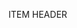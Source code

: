 <!-- import React, { useState, useEffect } from 'react';
import './header.css';
import logo from './../../img/logo/logo.jpg';

function Header() {
  const [isVisible, setIsVisible] = useState(true);
  const [lastScrollY, setLastScrollY] = useState(0);

  const handleScroll = () => {
    if (window.scrollY > lastScrollY) {
      setIsVisible(false); 
    } else {
      setIsVisible(true); 
    }
    setLastScrollY(window.scrollY);
  };

  useEffect(() => {
    window.addEventListener('scroll', handleScroll);
    return () => window.removeEventListener('scroll', handleScroll);
  }, [lastScrollY]);

  return (
    <div className={`header ${isVisible ? 'visible' : 'hidden'}`}>
      <div className="container">
        <div className="header__row">
          <div className="header__logo">
            <img src={logo} alt="Logo" />
            <span>GISpro</span>
          </div>
          <nav className="header__nav">
            <ul>
              <li><a href="#!">Новости</a></li>
              <li><a href="#!">Услуги</a></li>
              <li><a href="#!">О нас</a></li>
              <li><a href="#!">Проекты</a></li>
              <li><a href="#!">Достижения</a></li>
              <li><a href="#!">Наши партнеры</a></li>
              <li><a href="#!">Мониторинг</a></li>
              <li><a href="#!">Реквизиты</a></li>
            </ul>
          </nav>
        </div>
      </div>
    </div>
  );
}

export default Header; -->
ITEM HEADER